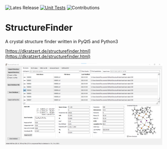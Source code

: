 ![Lates Release](https://img.shields.io/github/v/tag/dkratzert/StructureFinder?label=Latest%20Release)
[![Unit Tests](https://github.com/dkratzert/StructureFinder/actions/workflows/python-app_windows.yml/badge.svg?branch=master)](https://github.com/dkratzert/StructureFinder/actions/workflows/python-app_windows.yml)
![Contributions](https://img.shields.io/badge/contributions-welcome-blue)

# StructureFinder
A crystal structure finder written in PyQt5 and Python3

[https://dkratzert.de/structurefinder.html](https://dkratzert.de/structurefinder.html)

![Program Window](https://github.com/dkratzert/StructureFinder/blob/master/docs/strf_1.png?raw=true)
